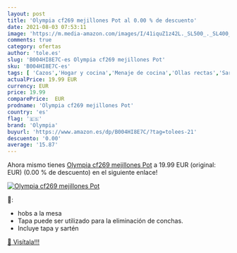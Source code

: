 ```yaml
---
layout: post
title: 'Olympia cf269 mejillones Pot al 0.00 % de descuento'
date: 2021-08-03 07:53:11
image: 'https://m.media-amazon.com/images/I/41iquZ1z42L._SL500_._SL400_.jpg'
comments: true
category: ofertas
author: 'tole.es'
slug: 'B004HI8E7C-es Olympia cf269 mejillones Pot'
sku: 'B004HI8E7C-es'
tags: [ 'Cazos','Hogar y cocina','Menaje de cocina','Ollas rectas','Sartenes y ollas','mejillones','olympia', ]
actualPrice: 19.99 EUR
currency: EUR
price: 19.99
comparePrice:  EUR
prodname: 'Olympia cf269 mejillones Pot'
country: 'es'
flag: '🇪🇸'
brand: 'Olympia'
buyurl: 'https://www.amazon.es/dp/B004HI8E7C/?tag=tolees-21'
descuento: '0.00'
average: '15.87'
---
```


Ahora mismo tienes [Olympia cf269 mejillones Pot](https://www.amazon.es/dp/B004HI8E7C/?tag=tolees-21) a 19.99 EUR (original:  EUR) (0.00 %  de descuento) en el siguiente enlace!

[![Olympia cf269 mejillones Pot](https://m.media-amazon.com/images/I/41iquZ1z42L._SL500_._SL400_.jpg)](https://www.amazon.es/dp/B004HI8E7C/?tag=tolees-21)

🔎:

- hobs a la mesa
- Tapa puede ser utilizado para la eliminación de conchas.
- Incluye tapa y sartén

[🛒 Visítala!!!](https://www.amazon.es/dp/B004HI8E7C/?tag=tolees-21)
